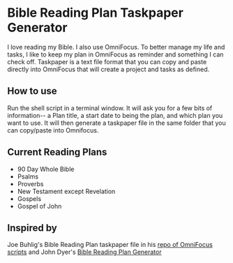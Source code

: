 # Bible Reading Plan Taskpaper Generator

I love reading my Bible. I also use OmniFocus. To better manage my life and tasks, I like to keep my plan in OmniFocus as reminder and something I can check off. Taskpaper is a text file format that you can copy and paste directly into OmniFocus that will create a project and tasks as defined.

## How to use
Run the shell script in a terminal window. It will ask you for a few bits of information-- a Plan title, a start date to being the plan, and which plan you want to use. It will then generate a taskpaper file in the same folder that you can copy/paste into Omnifocus.

## Current Reading Plans
- 90 Day Whole Bible
- Psalms
- Proverbs
- New Testament except Revelation
- Gospels
- Gospel of John


## Inspired by
Joe Buhlig's Bible Reading Plan taskpaper file in his [repo of OmniFocus scripts](<https://github.com/joebuhlig/OFScripts>) and John Dyer's [Bible Reading Plan Generator](<https://biblereadingplangenerator.com/>)